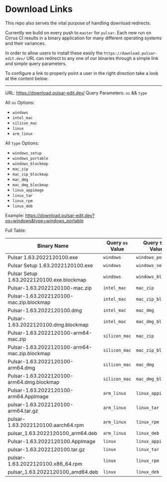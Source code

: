 # Download Links

This repo also serves the vital purpose of handling download redirects.

Currently we build on every push to `master` for `pulsar`. Each new run on Cirrus CI results in a binary application for many different operating systems and their variances.

In order to allow users to install these easily the `https://download.pulsar-edit.dev/` URL can redirect to any one of our binaries through a simple link and simple query parameters.

To configure a link to properly point a user in the right direction take a look at the content below:

---

URL: https://download.pulsar-edit.dev/
Query Parameters: `os` && `type`

All `os` Options:

- `windows`
- `intel_mac`
- `silicon_mac`
- `linux`
- `arm_linux`

All `type` Options:

- `windows_setup`
- `windows_portable`
- `windows_blockmap`
- `mac_zip`
- `mac_zip_blockmap`
- `mac_dmg`
- `mac_dmg_blockmap`
- `linux_appimage`
- `linux_tar`
- `linux_rpm`
- `linux_deb`

Example: https://download.pulsar-edit.dev?os=windows&type=windows_portable

Full Table:

| Binary Name | Query `os` Value | Query `type` Value |
| ---         | ---              | ---                |
| Pulsar 1.63.2022120100.exe | `windows` | `windows_portable` |
| Pulsar Setup 1.63.2022120100.exe | `windows` | `windows_setup` |
| Pulsar Setup 1.63.2022120100.exe.blockmap | `windows` | `windows_blockmap` |
| Pulsar-1.63.2022120100-mac.zip | `intel_mac` | `mac_zip` |
| Pulsar-1.63.2022120100-mac.zip.blockmap | `intel_mac` | `mac_zip_blockmap` |
| Pulsar-1.63.2022120100.dmg | `intel_mac` | `mac_dmg` |
| Pulsar-1.63.2022120100.dmg.blockmap | `intel_mac` | `mac_dmg_blockmap` |
| Pulsar-1.63.2022120100-arm64-mac.zip | `silicon_mac` | `mac_zip` |
| Pulsar-1.63.2022120100-arm64-mac.zip.blockmap | `silicon_mac` | `mac_zip_blockmap` |
| Pulsar-1.63.2022120100-arm64.dmg | `silicon_mac` | `mac_dmg` |
| Pulsar-1.63.2022120100-arm64.dmg.blockmap | `silicon_mac` | `mac_dmg_blockmap` |
| Pulsar-1.63.2022120100-arm64.AppImage | `arm_linux` | `linux_appimage` |
| pulsar-1.63.2022120100-arm64.tar.gz | `arm_linux` | `linux_tar` |
| pulsar-1.63.2022120100.aarch64.rpm | `arm_linux` | `linux_rpm` |
| pulsar_1.63.2022120100_arm64.deb | `arm_linux` | `linux_deb` |
| Pulsar-1.63.2022120100.AppImage | `linux` | `linux_appimage` |
| pulsar-1.63.2022120100.tar.gz | `linux` | `linux_tar` |
| pulsar-1.63.2022120100.x86_64.rpm | `linux` | `linux_rpm` |
| pulsar_1.63.2022120100_amd64.deb | `linux` | `linux_deb` |

